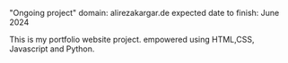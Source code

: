 "Ongoing project"
domain: alirezakargar.de
expected date to finish: June 2024

This is my portfolio website  project. empowered using HTML,CSS, Javascript and Python.
